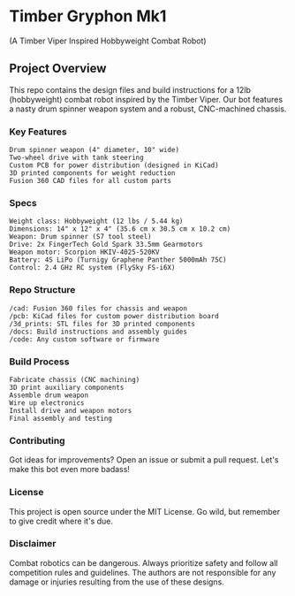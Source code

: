# Timber Gryphon Mk1
(A Timber Viper Inspired Hobbyweight Combat Robot)
## Project Overview
This repo contains the design files and build instructions for a 12lb (hobbyweight) combat robot inspired by the Timber Viper. Our bot features a nasty drum spinner weapon system and a robust, CNC-machined chassis.
### Key Features

    Drum spinner weapon (4" diameter, 10" wide)
    Two-wheel drive with tank steering
    Custom PCB for power distribution (designed in KiCad)
    3D printed components for weight reduction
    Fusion 360 CAD files for all custom parts

### Specs

    Weight class: Hobbyweight (12 lbs / 5.44 kg)
    Dimensions: 14" x 12" x 4" (35.6 cm x 30.5 cm x 10.2 cm)
    Weapon: Drum spinner (S7 tool steel)
    Drive: 2x FingerTech Gold Spark 33.5mm Gearmotors
    Weapon motor: Scorpion HKIV-4025-520KV
    Battery: 4S LiPo (Turnigy Graphene Panther 5000mAh 75C)
    Control: 2.4 GHz RC system (FlySky FS-i6X)

### Repo Structure

    /cad: Fusion 360 files for chassis and weapon
    /pcb: KiCad files for custom power distribution board
    /3d_prints: STL files for 3D printed components
    /docs: Build instructions and assembly guides
    /code: Any custom software or firmware

### Build Process

    Fabricate chassis (CNC machining)
    3D print auxiliary components
    Assemble drum weapon
    Wire up electronics
    Install drive and weapon motors
    Final assembly and testing

### Contributing
Got ideas for improvements? Open an issue or submit a pull request. Let's make this bot even more badass!

### License
This project is open source under the MIT License. Go wild, but remember to give credit where it's due.
### Disclaimer
Combat robotics can be dangerous. Always prioritize safety and follow all competition rules and guidelines. The authors are not responsible for any damage or injuries resulting from the use of these designs.
